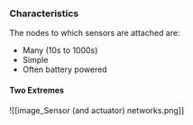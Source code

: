 ### Characteristics
The nodes to which sensors are attached are:
- Many (10s to 1000s) 
- Simple 
- Often battery powered

#### Two Extremes
![[image_Sensor (and actuator) networks.png]]
